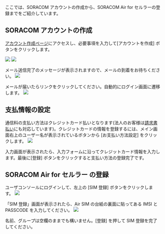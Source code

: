 ここでは、SORACOM アカウントの作成から、SORACOM Air for セルラーの登録までをご紹介しています。

## SORACOM アカウントの作成
[アカウント作成ページ](https://console.soracom.io/#/signup?coverage_type=jp)にアクセスし、必要事項を入力して[アカウントを作成] ボタンをクリックします。

<img src="https://docs.google.com/drawings/d/e/2PACX-1vQ4DASGMTLNPl-Sg-ahUzbyTAA0myBP7HFEr-MK34ceojFV8UuMvCxJuLBcJ8er5rTBl504DWNNQrRc/pub?w=507&amp;h=376">

<img src="https://docs.google.com/drawings/d/e/2PACX-1vS3dyhOb1qgivxXcJA0qzFv5Yi30WTh2IQvml_z56Vc1KOQDgGd3dydcofBThP-Mogn77E8ych6qWr3/pub?w=677&amp;h=331">

メール送信完了のメッセージが表示されますので、メールの到着をお待ちください。
<img src="https://docs.google.com/drawings/d/e/2PACX-1vRViuOVoavgIQYMAu8M7EbmB_wGSkIZR4H4HJhvAggsGHSF1-tKIc05w0BT7HluGn5G6NlAo_NUnJQi/pub?w=906&amp;h=353">

メールが届いたらリンクをクリックしてください。自動的にログイン画面に遷移します。
<img src="https://docs.google.com/drawings/d/e/2PACX-1vTtTUbK_YMzCQ2N5DUG02KH8RD-Mht0ncpMQJRTebwJQLN2Lq4m0-YQ0e3YRlxssXx18ye-jA-_QZdO/pub?w=632&amp;h=407">

## 支払情報の設定
通信料の支払い方法はクレジットカード払いとなります(法人のお客様は[請求書払い](https://soracom.jp/contact/)にも対応しています)。クレジットカードの情報を登録するには、メイン画面右上のユーザー名が表示されているボタンから [お支払い方法設定] をクリックします。
<img src="https://docs.google.com/drawings/d/e/2PACX-1vQn89lYNnM9WbIctZm8wrO-PNbIWfuHBgmdS8U5A4SYEYgr5-AwkFTK2UxIBJUemu7OJDB9vZzw1_1B/pub?w=760&amp;h=428">

入力画面が表示されたら、入力フォームに沿ってクレジットカード情報を入力します。最後に[登録] ボタンをクリックすると支払い方法の登録完了です。

## SORACOM Air for セルラー の登録
ユーザコンソールにログインして、左上の [SIM 登録] ボタンをクリックします。
<img src="https://docs.google.com/drawings/d/e/2PACX-1vQpZOpHAwdD_3J2yfOjcdJOJZy5kek1DbLxeJHK2k3NzXvo3yUIv8RQ8isIWO6VqpiUmGzyLy7kdeCk/pub?w=765&amp;h=313">

「SIM 登録」画面が表示されたら、Air SIM の台紙の裏面に貼ってある IMSI と PASSCODE を入力してください。
<img src="https://docs.google.com/drawings/d/e/2PACX-1vQiSc6juh7h3S5METhxHaGK8c_qjwGFpBf7YJNKCXIkOPMcNYOg3Tk9j7eFhFCrx0kCp3kLjZFasrwy/pub?w=508&amp;h=385">

名前、グループは空欄のままでも構いません。[登録] を押して SIM 登録を完了してください。

